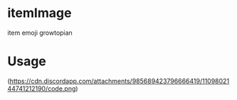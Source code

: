 # itemImage
item emoji growtopian


# Usage
(https://cdn.discordapp.com/attachments/985689423796666419/1109802144741212190/code.png)
